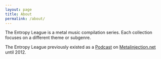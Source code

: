 ```yaml
---
layout: page
title: About
permalink: /about/
---
```


The Entropy League is a metal music compilation series. Each collection focuses on a different theme or subgenre.

The Entropy League previously existed as a [Podcast](https://metalinjection.net/category/theentropyleague) on
[Metalinjection.net](https://metalinjection.net/) until 2012.


